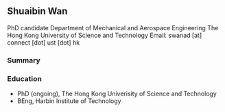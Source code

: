 ## Shuaibin Wan
PhD candidate
Department of Mechanical and Aerospace Engineering
The Hong Kong University of Science and Technology
Email: swanad [at] connect [dot] ust [dot] hk

### Summary

### Education
 - PhD (ongoing), The Hong Kong Univerisity of Science and Technology
 - BEng, Harbin Institute of Technology